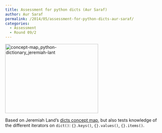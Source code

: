 ```yaml
---
title: Assessment for python dicts (Aur Saraf)
author: Aur Saraf
permalink: /2014/05/assessment-for-python-dicts-aur-saraf/
categories:
  - Assessment
  - Round 09/2
---
```

[<img src="http://teaching.software-carpentry.org/wp-content/uploads/2014/04/concept-map_python-dictionary_jeremiah-lant-300x225.jpg" alt="concept-map_python-dictionary_jeremiah-lant" width="300" height="225" class="alignnone size-medium wp-image-6864" />][1]

Based on Jeremiah Land&#8217;s [dicts concept map][2], but also tests knowledge of the different iterators on `dict()`: `{}.keys()`, `{}.values()`, `{}.items()`.

 [1]: http://teaching.software-carpentry.org/wp-content/uploads/2014/04/concept-map_python-dictionary_jeremiah-lant.jpg
 [2]: http://teaching.software-carpentry.org/2014/04/30/concept-map-for-python-dictionaries/
